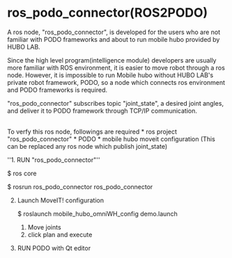 # ros_podo_connector(ROS2PODO)

A ros node, "ros_podo_connector", is developed for the users who are not familiar with PODO frameworks and about to run mobile hubo provided by HUBO LAB.

Since the high level program(intelligence module) developers are usually more familiar with ROS environment, it is easier to move robot through a ros node. However, it is impossible to run Mobile hubo without HUBO LAB's private robot framework, PODO, so a node which connects ros environment and PODO frameworks is required.

"ros_podo_connector" subscribes topic "joint_state", a desired joint angles, and deliver it to PODO framework through TCP/IP communication.

</br>
To verfy this ros node, followings are required
* ros project "ros_podo_connector"
* PODO
* mobile hubo moveit configuration (This can be replaced any ros node which publish joint_state) 

</br>

''1. RUN "ros_podo_connector"''

   $ ros core
 
   $ rosrun ros_podo_connector ros_podo_connector

2. Launch MoveIT! configuration

   $ roslaunch mobile_hubo_omniWH_config demo.launch
   1) Move joints
   2) click plan and execute
   
   
3. RUN PODO with Qt editor
